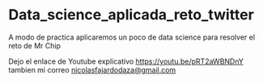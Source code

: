 # Data_science_aplicada_reto_twitter
A modo de practica aplicaremos un poco de data science para resolver el reto de Mr Chip

Dejo el enlace de Youtube explicativo 
https://youtu.be/pRT2aWBNDnY
tambien mi correo nicolasfajardodaza@gmail.com

